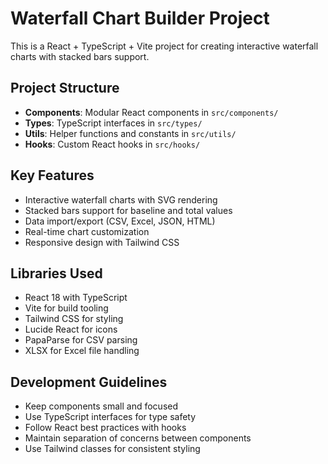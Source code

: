 <!-- Use this file to provide workspace-specific custom instructions to Copilot. For more details, visit https://code.visualstudio.com/docs/copilot/copilot-customization#_use-a-githubcopilotinstructionsmd-file -->

# Waterfall Chart Builder Project

This is a React + TypeScript + Vite project for creating interactive waterfall charts with stacked bars support.

## Project Structure
- **Components**: Modular React components in `src/components/`
- **Types**: TypeScript interfaces in `src/types/`
- **Utils**: Helper functions and constants in `src/utils/`
- **Hooks**: Custom React hooks in `src/hooks/`

## Key Features
- Interactive waterfall charts with SVG rendering
- Stacked bars support for baseline and total values
- Data import/export (CSV, Excel, JSON, HTML)
- Real-time chart customization
- Responsive design with Tailwind CSS

## Libraries Used
- React 18 with TypeScript
- Vite for build tooling
- Tailwind CSS for styling
- Lucide React for icons
- PapaParse for CSV parsing
- XLSX for Excel file handling

## Development Guidelines
- Keep components small and focused
- Use TypeScript interfaces for type safety
- Follow React best practices with hooks
- Maintain separation of concerns between components
- Use Tailwind classes for consistent styling